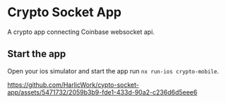 # Crypto Socket App

A crypto app connecting Coinbase websocket api.

## Start the app

Open your ios simulator and start the app run `nx run-ios crypto-mobile`.

https://github.com/HarlicWork/cypto-socket-app/assets/5471732/2059b3b9-fde1-433d-90a2-c236d6d5eee6





